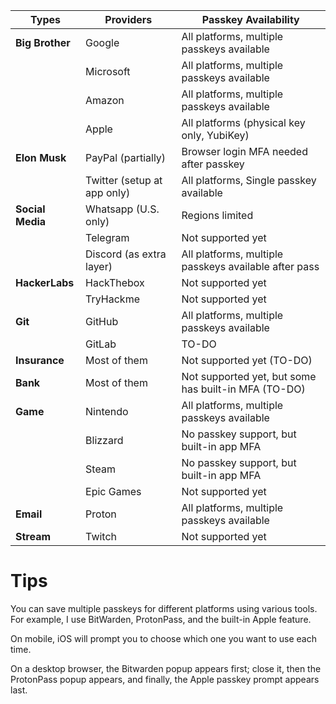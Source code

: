 
| Types         	| Providers                   | Passkey Availability                                  |
|-----------------|-----------------------------|-------------------------------------------------------|
| **Big Brother** | Google            					| All platforms, multiple passkeys available            |
|                 | Microsoft         					| All platforms, multiple passkeys available            |
|                 | Amazon            					| All platforms, multiple passkeys available            |
|        					| Apple     									| All platforms (physical key only, YubiKey)          	|
| **Elon Musk**   | PayPal (partially)					| Browser login MFA needed after passkey                |
|                 | Twitter (setup at app only)	| All platforms, Single passkey available 							|
| **Social Media**| Whatsapp (U.S. only)				| Regions limited               												|
|                 | Telegram 				   					| Not supported yet                                     |
|                 | Discord (as extra layer)		| All platforms, multiple passkeys available after pass |
| **HackerLabs**  | HackThebox     							| Not supported yet																			|
| 							  | TryHackme     							| Not supported yet																			|
| **Git**      		| GitHub     									| All platforms, multiple passkeys available            |
| 			      		| GitLab     									| TO-DO            																			|
| **Insurance**   | Most of them   							| Not supported yet   (TO-DO)														|
| **Bank**        | Most of them  							| Not supported yet, but some has built-in MFA (TO-DO)  |
| **Game**        | Nintendo 										| All platforms, multiple passkeys available        		|
|                 | Blizzard 										| No passkey support, but built-in app MFA							|
|                 | Steam	  										| No passkey support, but built-in app MFA							|
|                 | Epic Games									| Not supported yet                                  		|
| **Email**       | Proton 											| All platforms, multiple passkeys available         		|
| **Stream**      | Twitch     									| Not supported yet                    									|

# Tips
You can save multiple passkeys for different platforms using various tools. For example, I use BitWarden, ProtonPass, and the built-in Apple feature. 

On mobile, iOS will prompt you to choose which one you want to use each time. 

On a desktop browser, the Bitwarden popup appears first; close it, then the ProtonPass popup appears, and finally, the Apple passkey prompt appears last.
